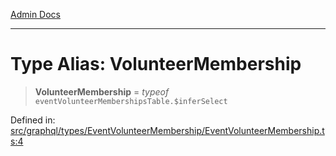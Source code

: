 [Admin Docs](/)

***

# Type Alias: VolunteerMembership

> **VolunteerMembership** = *typeof* `eventVolunteerMembershipsTable.$inferSelect`

Defined in: [src/graphql/types/EventVolunteerMembership/EventVolunteerMembership.ts:4](https://github.com/Sourya07/talawa-api/blob/aac5f782223414da32542752c1be099f0b872196/src/graphql/types/EventVolunteerMembership/EventVolunteerMembership.ts#L4)
